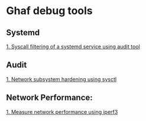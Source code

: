 # Ghaf debug tools

## Systemd
[1. Syscall filtering of a systemd service using audit tool](./systemd.md#Syscall-filtering-of-a-systemd-service-using-audit-tool:)


## Audit
[1. Network subsystem hardening using sysctl](./audit.md#Network-subsystem-hardening-report-using-sysctl:)

## Network Performance:
[1. Measure network performance using iperf3](./netperf.md#Network-performance-using-iperf3:)
 
